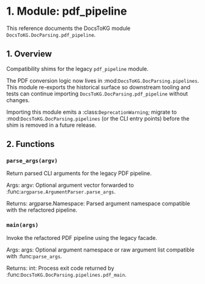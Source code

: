 # 1. Module: pdf_pipeline

This reference documents the DocsToKG module ``DocsToKG.DocParsing.pdf_pipeline``.

## 1. Overview

Compatibility shims for the legacy ``pdf_pipeline`` module.

The PDF conversion logic now lives in :mod:`DocsToKG.DocParsing.pipelines`.
This module re-exports the historical surface so downstream tooling and tests
can continue importing ``DocsToKG.DocParsing.pdf_pipeline`` without changes.

Importing this module emits a :class:`DeprecationWarning`; migrate to
:mod:`DocsToKG.DocParsing.pipelines` (or the CLI entry points) before the shim is
removed in a future release.

## 2. Functions

### `parse_args(argv)`

Return parsed CLI arguments for the legacy PDF pipeline.

Args:
argv: Optional argument vector forwarded to :func:`argparse.ArgumentParser.parse_args`.

Returns:
argparse.Namespace: Parsed argument namespace compatible with the refactored pipeline.

### `main(args)`

Invoke the refactored PDF pipeline using the legacy facade.

Args:
args: Optional argument namespace or raw argument list compatible with :func:`parse_args`.

Returns:
int: Process exit code returned by :func:`DocsToKG.DocParsing.pipelines.pdf_main`.
